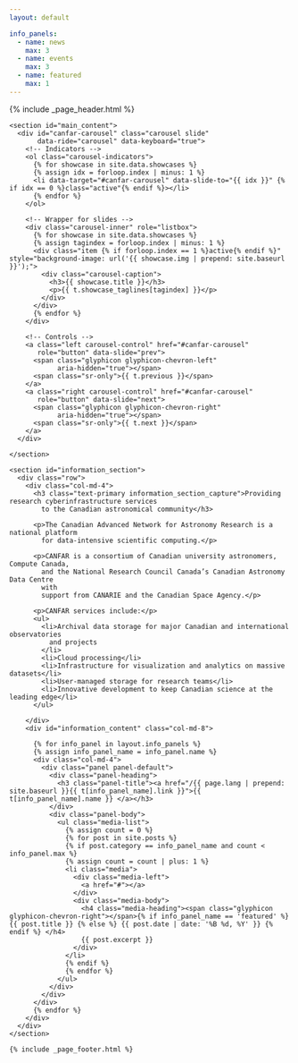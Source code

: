 ```yaml
---
layout: default

info_panels:
  - name: news
    max: 3
  - name: events
    max: 3
  - name: featured
    max: 1
---
```


{% include _page_header.html %}

<div class="container">
  <div class="row">

    <section id="main_content">
      <div id="canfar-carousel" class="carousel slide"
           data-ride="carousel" data-keyboard="true">
        <!-- Indicators -->
        <ol class="carousel-indicators">
          {% for showcase in site.data.showcases %}
          {% assign idx = forloop.index | minus: 1 %}
          <li data-target="#canfar-carousel" data-slide-to="{{ idx }}" {% if idx == 0 %}class="active"{% endif %}></li>
          {% endfor %}
        </ol>

        <!-- Wrapper for slides -->
        <div class="carousel-inner" role="listbox">
          {% for showcase in site.data.showcases %}
          {% assign tagindex = forloop.index | minus: 1 %}
          <div class="item {% if forloop.index == 1 %}active{% endif %}" style="background-image: url('{{ showcase.img | prepend: site.baseurl }}');">
            <div class="carousel-caption">
              <h3>{{ showcase.title }}</h3>
              <p>{{ t.showcase_taglines[tagindex] }}</p>
            </div>
          </div>
          {% endfor %}
        </div>

        <!-- Controls -->
        <a class="left carousel-control" href="#canfar-carousel"
           role="button" data-slide="prev">
          <span class="glyphicon glyphicon-chevron-left"
                aria-hidden="true"></span>
          <span class="sr-only">{{ t.previous }}</span>
        </a>
        <a class="right carousel-control" href="#canfar-carousel"
           role="button" data-slide="next">
          <span class="glyphicon glyphicon-chevron-right"
                aria-hidden="true"></span>
          <span class="sr-only">{{ t.next }}</span>
        </a>
      </div>

    </section>

    <section id="information_section">
      <div class="row">
        <div class="col-md-4">
          <h3 class="text-primary information_section_capture">Providing research cyberinfrastructure services
            to the Canadian astronomical community</h3>

          <p>The Canadian Advanced Network for Astronomy Research is a national platform
            for data-intensive scientific computing.</p>

          <p>CANFAR is a consortium of Canadian university astronomers, Compute Canada,
            and the National Research Council Canada’s Canadian Astronomy Data Centre
            with
            support from CANARIE and the Canadian Space Agency.</p>

          <p>CANFAR services include:</p>
          <ul>
            <li>Archival data storage for major Canadian and international observatories
              and projects
            </li>
            <li>Cloud processing</li>
            <li>Infrastructure for visualization and analytics on massive datasets</li>
            <li>User-managed storage for research teams</li>
            <li>Innovative development to keep Canadian science at the leading edge</li>
          </ul>

        </div>
        <div id="information_content" class="col-md-8">

          {% for info_panel in layout.info_panels %}
          {% assign info_panel_name = info_panel.name %}
          <div class="col-md-4">
            <div class="panel panel-default">
              <div class="panel-heading">
                <h3 class="panel-title"><a href="/{{ page.lang | prepend: site.baseurl }}{{ t[info_panel_name].link }}">{{ t[info_panel_name].name }} </a></h3>
              </div>
              <div class="panel-body">
                <ul class="media-list">
                  {% assign count = 0 %}
                  {% for post in site.posts %}
                  {% if post.category == info_panel_name and count < info_panel.max %}
                  {% assign count = count | plus: 1 %}
                  <li class="media">
                    <div class="media-left">
                      <a href="#"></a>
                    </div>
                    <div class="media-body">
                      <h4 class="media-heading"><span class="glyphicon glyphicon-chevron-right"></span>{% if info_panel_name == 'featured' %} {{ post.title }} {% else %} {{ post.date | date: '%B %d, %Y' }} {% endif %} </h4>
                      {{ post.excerpt }}
                    </div>
                  </li>
                  {% endif %}
                  {% endfor %}
                </ul>
              </div>
            </div>
          </div>
          {% endfor %}
        </div>
      </div>
    </section>

    {% include _page_footer.html %}

  </div>
</div>